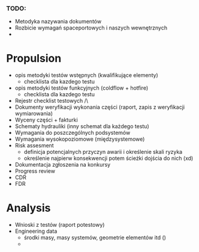 ### TODO:
- Metodyka nazywania dokumentów
- Rozbicie wymagań spaceportowych i naszych wewnętrznych
- 

# Propulsion
- opis metodyki testów wstępnych (kwalifikujące elementy)
	- checklista dla kazdego testu
- opis metodyki testów funkcyjnych (coldflow + hotfire)
	- checklista dla kazdego testu
- Rejestr checklist testowych /\
- Dokumenty weryfikacji wykonania części (raport, zapis z weryfikacji wymiarowania)
- Wyceny części + fakturki
- Schematy hydrauliki (inny schemat dla każdego testu)
- Wymagania do poszczególnych podsystemów
- Wymagania wysokopoziomowe (międzysystemowe)
- Risk assesment
	- definicja potencjalnych przyczyn awarii i określenie skali ryzyka
	- określenie najpierw konsekwencji potem ścieżki dojścia do nich (xd)
- Dokumentacja zgłoszenia na konkursy
- Progress review
- CDR
- FDR

# Analysis
- Wnioski z testów (raport potestowy)
- Engineering data
	- środki masy, masy systemów, geometrie elementów itd ()
	- 